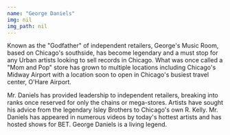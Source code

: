```yaml
---
name: "George Daniels"
img: nil
img_path: nil
---
```


Known as the &quot;Godfather&quot; of independent retailers, George&#39;s Music Room, based
on Chicago&#39;s southside, has become legendary and a must stop for any Urban
artists looking to sell records in Chicago. What was once called a &quot;Mom and Pop&quot;
store has grown to multiple locations including Chicago&#39;s Midway Airport with a
location soon to open in Chicago&#39;s busiest travel center, O&#39;Hare Airport.

Mr. Daniels has provided leadership to independent retailers, breaking into ranks
once reserved for only the chains or mega-stores. Artists have sought his advice
from the legendary Isley Brothers to Chicago&#39;s own R. Kelly. Mr. Daniels has
appeared in numerous videos by today&#39;s hottest artists and has hosted shows for
BET. George Daniels is a living legend.
